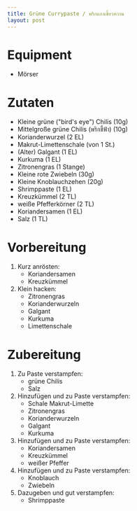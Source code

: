 ```yaml
---
title: Grüne Currypaste / พริกแกงเขี้ยวหวาน
layout: post
---
```


# Equipment

- Mörser

# Zutaten

- Kleine grüne ("bird's eye") Chilis (10g)
- Mittelgroße grüne Chilis (พริกชี้ฟ้า) (10g)
- Korianderwurzel (2 EL)
- Makrut-Limettenschale (von 1 St.)
- (Alter) Galgant (1 EL)
- Kurkuma (1 EL)
- Zitronengras (1 Stange)
- Kleine rote Zwiebeln (30g)
- Kleine Knoblauchzehen (20g)
- Shrimppaste (1 EL)
- Kreuzkümmel (2 TL)
- weiße Pfefferkörner (2 TL)
- Koriandersamen (1 EL)
- Salz (1 TL)

# Vorbereitung

1. Kurz anrösten:
   - Koriandersamen
   - Kreuzkümmel
2. Klein hacken:
   - Zitronengras
   - Korianderwurzeln
   - Galgant
   - Kurkuma
   - Limettenschale

# Zubereitung

1. Zu Paste verstampfen:
   - grüne Chilis
   - Salz
2. Hinzufügen und zu Paste verstampfen:
   - Schale Makrut-Limette
   - Zitronengras
   - Korianderwurzeln
   - Galgant
   - Kurkuma
3. Hinzufügen und zu Paste verstampfen:
   - Koriandersamen
   - Kreuzkümmel
   - weißer Pfeffer
4. Hinzufügen und zu Paste verstampfen:
   - Knoblauch
   - Zwiebeln
5. Dazugeben und gut verstampfen:
   - Shrimppaste





